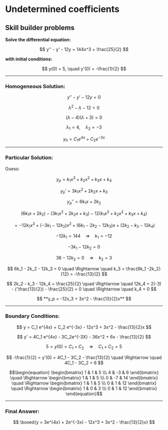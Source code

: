 # Undetermined coefficients

## Skill builder problems

**Solve the differential equation:**

$$
y'' - y' - 12y = 144x^3 + \frac{25}{2}
$$

**with initial conditions:**

$$
y(0) = 5, \quad y'(0) = -\frac{1}{2}
$$

---

### Homogeneous Solution:
$$
y'' - y' - 12y = 0 
$$ 

$$
\lambda^2 - \lambda - 12 = 0
$$

$$
(\lambda - 4)(\lambda + 3) = 0
$$

$$
\lambda_1 = 4, \quad \lambda_2 = -3
$$

$$
y_h = C_1 e^{4x} + C_2 e^{-3x}
$$

---

### Particular Solution:

Guess:

$$
y_p = k_1 x^3 + k_2 x^2 + k_3 x + k_4
$$

$$
y_p' = 3k_1x^2 + 2k_2x + k_3
$$

$$
y_p'' = 6k_1x + 2k_2
$$

$$
(6k_1x + 2k_2) - (3k_1x^2 + 2k_2x + k_3) - 12(k_1x^3 + k_2x^2 + k_3x + k_4)
$$

$$
= -12k_1x^3 + (-3k_1 - 12k_2)x^2 + (6k_1 - 2k_2 - 12k_3)x + (2k_2 - k_3 - 12k_4)
$$

  $$
  -12k_1 = 144 \quad \Rightarrow \quad k_1 = -12
  $$

  $$
  -3k_1 - 12k_2 = 0
  $$
  
  $$
  36 - 12k_2 = 0 \quad \Rightarrow \quad k_2 = 3
  $$

  $$
  6k_1 - 2k_2 - 12k_3 = 0 \quad \Rightarrow \quad k_3 = \frac{6k_1 -2k_2}{12} = -\frac{13}{2}
  $$

  $$
2k_2 - k_3 - 12k_4 = \frac{25}{2} \quad \Rightarrow \quad 12k_4 = 2(-3) - ('\frac{13}{2}) - \frac{25}{2} = 0 \quad \Rightarrow \quad k_4 = 0
  $$

  $$
**y_p = -12x_3 + 3x^2 - \frac{13}{2}x**
  $$
  
---

### Boundary Conditions:
 $$
 y = C_1 e^{4x} + C_2 e^{-3x} - 12x^3 + 3x^2 - \frac{13}{2}x
$$

$$
y' = 4C_1 e^{4x} - 3C_2e^{-3X} - 36x^2 + 6x - \frac{13}{2}
$$

$$
5 = y(0) = C_1 + C_2 \quad \Rightarrow \quad C_1 + C_2 = 5
$$

$$
-\frac{1}{2} = y'(0) = 4C_1 - 3C_2 - \frac{13}{2} \quad \Rightarrow \quad 4C_1 - 3C_2 = 6
$$

$$\begin{equation}
\begin{bmatrix} 1 & 1 & 5 \\\ 4 & -3 & 6 \end{bmatrix} \quad \Rightarrow
\begin{bmatrix} 1 & 1 & 5 \\\ 0 & -7 & 14 \end{bmatrix} \quad \Rightarrow
\begin{bmatrix} 1 & 1 & 5 \\\ 0 & 1 & 12  \end{bmatrix} \quad \Rightarrow
\begin{bmatrix} 1 & 0 & 3 \\\ 0 & 1 & 12  \end{bmatrix}
\end{equation}$$

---

### Final Answer:

$$
\boxed{y = 3e^{4x} + 2e^{-3x} - 12x^3 + 3x^2 - \frac{13}{2}x}
$$




